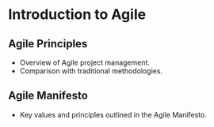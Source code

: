# Introduction to Agile

## Agile Principles
- Overview of Agile project management.
- Comparison with traditional methodologies.

## Agile Manifesto
- Key values and principles outlined in the Agile Manifesto.

